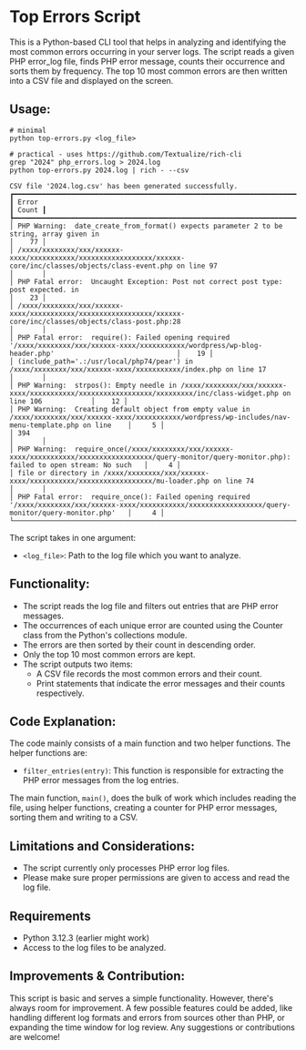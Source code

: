 # Top Errors Script

This is a Python-based CLI tool that helps in analyzing and identifying the most common errors occurring in your server logs. The script reads a given PHP error_log file, finds PHP error message, counts their occurrence and sorts them by frequency. The top 10 most common errors are then written into a CSV file and displayed on the screen.

## Usage:

```
# minimal
python top-errors.py <log_file>

# practical - uses https://github.com/Textualize/rich-cli
grep "2024" php_errors.log > 2024.log
python top-errors.py 2024.log | rich - --csv

CSV file '2024.log.csv' has been generated successfully.
┏━━━━━━━━━━━━━━━━━━━━━━━━━━━━━━━━━━━━━━━━━━━━━━━━━━━━━━━━━━━━━━━━━━━━━━━━━━━━━━━━━━━━━━━━━━━━━━━━━━━━━━━━━━━━━━━━━━━━━━━━━━━━━━━━━━━━━━━━━━━━━━━━━━━━━━━━━━━━━┳━━━━━━━┓
┃ Error                                                                                                                                                       ┃ Count ┃
┡━━━━━━━━━━━━━━━━━━━━━━━━━━━━━━━━━━━━━━━━━━━━━━━━━━━━━━━━━━━━━━━━━━━━━━━━━━━━━━━━━━━━━━━━━━━━━━━━━━━━━━━━━━━━━━━━━━━━━━━━━━━━━━━━━━━━━━━━━━━━━━━━━━━━━━━━━━━━━╇━━━━━━━┩
│ PHP Warning:  date_create_from_format() expects parameter 2 to be string, array given in                                                                    │    77 │
│ /xxxx/xxxxxxxx/xxx/xxxxxx-xxxx/xxxxxxxxxxx/xxxxxxxxxxxxxxxxxx/xxxxxx-core/inc/classes/objects/class-event.php on line 97                                    │       │
│ PHP Fatal error:  Uncaught Exception: Post not correct post type: post expected. in                                                                         │    23 │
│ /xxxx/xxxxxxxx/xxx/xxxxxx-xxxx/xxxxxxxxxxx/xxxxxxxxxxxxxxxxxx/xxxxxx-core/inc/classes/objects/class-post.php:28                                             │       │
│ PHP Fatal error:  require(): Failed opening required '/xxxx/xxxxxxxx/xxx/xxxxxx-xxxx/xxxxxxxxxxx/wordpress/wp-blog-header.php'                              │    19 │
│ (include_path='.:/usr/local/php74/pear') in /xxxx/xxxxxxxx/xxx/xxxxxx-xxxx/xxxxxxxxxxx/index.php on line 17                                                 │       │
│ PHP Warning:  strpos(): Empty needle in /xxxx/xxxxxxxx/xxx/xxxxxx-xxxx/xxxxxxxxxxx/xxxxxxxxxxxxxxxxxx/xxxxxxxxx/inc/class-widget.php on line 106            │    12 │
│ PHP Warning:  Creating default object from empty value in /xxxx/xxxxxxxx/xxx/xxxxxx-xxxx/xxxxxxxxxxx/wordpress/wp-includes/nav-menu-template.php on line    │     5 │
│ 394                                                                                                                                                         │       │
│ PHP Warning:  require_once(/xxxx/xxxxxxxx/xxx/xxxxxx-xxxx/xxxxxxxxxxx/xxxxxxxxxxxxxxxxxx/query-monitor/query-monitor.php): failed to open stream: No such   │     4 │
│ file or directory in /xxxx/xxxxxxxx/xxx/xxxxxx-xxxx/xxxxxxxxxxx/xxxxxxxxxxxxxxxxxx/mu-loader.php on line 74                                                 │       │
│ PHP Fatal error:  require_once(): Failed opening required '/xxxx/xxxxxxxx/xxx/xxxxxx-xxxx/xxxxxxxxxxx/xxxxxxxxxxxxxxxxxx/query-monitor/query-monitor.php'   │     4 │
└─────────────────────────────────────────────────────────────────────────────────────────────────────────────────────────────────────────────────────────────┴───────┘
```

The script takes in one argument:
- `<log_file>`: Path to the log file which you want to analyze.

## Functionality:

- The script reads the log file and filters out entries that are PHP error messages.
- The occurrences of each unique error are counted using the Counter class from the Python's collections module.
- The errors are then sorted by their count in descending order.
- Only the top 10 most common errors are kept.
- The script outputs two items:
  - A CSV file records the most common errors and their count.
  - Print statements that indicate the error messages and their counts respectively.

## Code Explanation:

The code mainly consists of a main function and two helper functions. The helper functions are:

- `filter_entries(entry)`: This function is responsible for extracting the PHP error messages from the log entries.

The main function, `main()`, does the bulk of work which includes reading the file, using helper functions, creating a counter for PHP error messages, sorting them and writing to a CSV.

## Limitations and Considerations:

- The script currently only processes PHP error log files.
- Please make sure proper permissions are given to access and read the log file.

## Requirements

- Python 3.12.3 (earlier might work)
- Access to the log files to be analyzed.

## Improvements &amp; Contribution:

This script is basic and serves a simple functionality. However, there's always room for improvement.
A few possible features could be added, like handling different log formats and errors from sources other than PHP, or expanding the time window for log review. Any suggestions or contributions are welcome!
